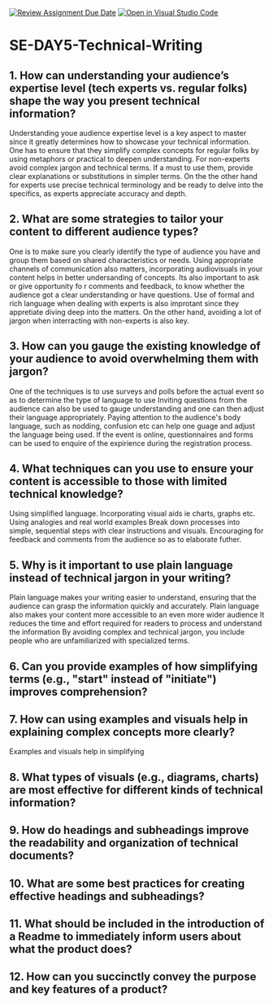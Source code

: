 [![Review Assignment Due Date](https://classroom.github.com/assets/deadline-readme-button-22041afd0340ce965d47ae6ef1cefeee28c7c493a6346c4f15d667ab976d596c.svg)](https://classroom.github.com/a/zsAR-pyY)
[![Open in Visual Studio Code](https://classroom.github.com/assets/open-in-vscode-2e0aaae1b6195c2367325f4f02e2d04e9abb55f0b24a779b69b11b9e10269abc.svg)](https://classroom.github.com/online_ide?assignment_repo_id=18461979&assignment_repo_type=AssignmentRepo)
# SE-DAY5-Technical-Writing
## 1. How can understanding your audience’s expertise level (tech experts vs. regular folks) shape the way you present technical information?
Understanding youe audience expertise level is a key aspect to master since it greatly determines how to showcase your technical information. One has to ensure that they simplify complex concepts for regular folks by using metaphors or practical to deepen understanding.
For non-experts avoid complex jargon and technical terms. If a must  to use them, provide clear explanations or substitutions in simpler terms. On the the other hand for experts use precise technical terminology and be ready to delve into the specifics, as experts appreciate accuracy and depth.

## 2. What are some strategies to tailor your content to different audience types?
One is to make sure you clearly identify the type of audience you have and group them based on shared characteristics or needs.
Using appropriate channels of communication also matters, incorporating audiovisuals in your content helps in better undersanding of concepts.
Its also important to ask or give opportunity fo r comments and feedback, to know whether the audience got a clear understanding or have questions.
Use of formal and rich language when dealing with experts is also improtant since they appretiate diving deep into the matters. On the other hand, avoiding a lot of jargon when interracting with non-experts is also key.
## 3. How can you gauge the existing knowledge of your audience to avoid overwhelming them with jargon?
One of the techniques is to use surveys and polls before the actual event so as to determine the type of language to use
Inviting  questions from the audience can also be used to gauge understanding and one can then adjust their language appropriately.
Paying attention to the audience's body language, such as nodding, confusion etc can help one guage and adjust the language being used.
If the event is online, questionnaires and forms can be used to enquire of the expirience during the registration process.

## 4. What techniques can you use to ensure your content is accessible to those with limited technical knowledge?
Using simplified language.
Incorporating visual aids ie charts, graphs etc.
Using analogies and real world examples
Break down processes into simple, sequential steps with clear instructions and visuals.
Encouraging for feedback and comments from the audience so as to elaborate futher.


## 5. Why is it important to use plain language instead of technical jargon in your writing?
Plain language makes your writing easier to understand, ensuring that the audience can grasp the information quickly and accurately.
Plain language also makes your content more accessible to an even more wider audience
It reduces the time and effort required for readers to process and understand the information
By avoiding complex and technical jargon, you include people who are  unfamiliarized  with specialized terms.
## 6. Can you provide examples of how simplifying terms (e.g., "start" instead of "initiate") improves comprehension?
## 7. How can using examples and visuals help in explaining complex concepts more clearly?
Examples and visuals help in simplifying 
## 8. What types of visuals (e.g., diagrams, charts) are most effective for different kinds of technical information?
## 9. How do headings and subheadings improve the readability and organization of technical documents?
## 10. What are some best practices for creating effective headings and subheadings?
## 11. What should be included in the introduction of a Readme to immediately inform users about what the product does?
## 12. How can you succinctly convey the purpose and key features of a product?
